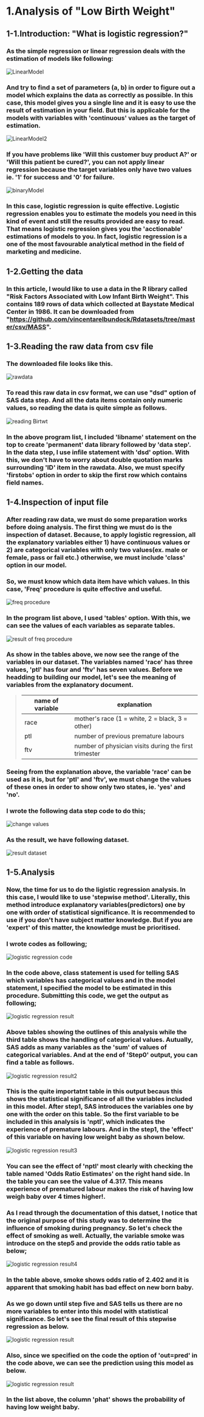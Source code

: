 # 1.Analysis of "Low Birth Weight"

## 1-1.Introduction: "What is logistic regression?"

### As the simple regression or linear regression deals with the estimation of models like following:

![LinearModel](/images/linearModel.jpg)

### And try to find a set of parameters (a, b) in order to figure out a model which explains the data as correctly as possible. In this case, this model gives you a single line and it is easy to use the result of estimation in your field. But this is applicable for the models with variables with 'continuous' values as the target of estimation.

![LinearModel2](/images/linearModel2.jpg)

### If you have problems like 'Will this customer buy product A?' or 'Will this patient be cured?', you can not apply linear regression because the target variables only have two values ie. '1' for success and '0' for failure.

![binaryModel](/images/binaryModel.jpg)

### In this case, logistic regression is quite effective. Logistic regression enables you to estimate the models you need in this kind of event and still the results provided are easy to read. That means logistic regression gives you the 'acctionable' estimations of models to you. In fact, logistic regression is a one of the most favourable analytical method in the field of marketing and medicine.

## 1-2.Getting the data

### In this article, I would like to use a data in the R library called "Risk Factors Associated with Low Infant Birth Weight". This contains 189 rows of data which collected at Baystate Medical Center in 1986. It can be downloaded from "https://github.com/vincentarelbundock/Rdatasets/tree/master/csv/MASS".

## 1-3.Reading the raw data from csv file

### The downloaded file looks like this.

![rawdata](/images/rawdata.jpg)

### To read this raw data in csv format, we can use "dsd" option of SAS data step. And all the data items contain only numeric values, so reading the data is quite simple as follows.

![reading Birtwt](/images/SASprogramReadData1.jpg)

### In the above program list, I included 'libname' statement on the top to create 'permanent' data library followed by 'data step'. In the data step, I use infile statement with 'dsd' option. With this, we don't have to worry about double quotation marks surrounding 'ID' item in the rawdata. Also, we must specify 'firstobs' option in order to skip the first row which contains field names.

## 1-4.Inspection of input file

### After reading raw data, we must do some preparation works before doing analysis. The first thing we must do is the inspection of dataset. Because, to apply logistic regression, all the explanatory variables either 1) have continuous values or 2) are categorical variables with only two values(ex. male or female, pass or fail etc.) otherwise, we must include 'class' option in our model.

### So, we must know which data item have which values. In this case, 'Freq' procedure is quite effective and useful.

![freq procedure](/images/SASprocfreq.jpg)

### In the program list above, I used 'tables' option. With this, we can see the values of each variables as separate tables.

![result of freq procedure](/images/SASprocfreq2.jpg)

### As show in the tables above, we now see the range of the variables in our dataset. The variables named 'race' has three values, 'ptl' has four and 'ftv' has seven values. Before we headding to building our model, let's see the meaning of variables from the explanatory document.

> name of variable|	explanation
> ------|-------
> race	|mother's race (1 = white, 2 = black, 3 = other)
> ptl	|number of previous premature labours
> ftv	|number of physician visits during the first trimester
### Seeing from the explanation above, the variable 'race' can be used as it is, but for 'ptl' and 'ftv', we must change the values of these ones in order to show only two states, ie. 'yes' and 'no'.

### I wrote the following data step code to do this;

![change values](/images/SASprogramChangeData1.jpg)

### As the result, we have following dataset.

![result dataset](/images/SASprocprint1.jpg)


## 1-5.Analysis

### Now, the time for us to do the ligistic regression analysis. In this case, I would like to use 'stepwise method'. Literally, this method introduce explanatory variables(predictors) one by one with order of statistical significance. It is recommended to use if you don't have subject matter knowledge. But if you are 'expert' of this matter, the knowledge must be prioritised.

### I wrote codes as following;

![logistic regression code](/images/SASproclogistic1.jpg)

### In the code above, class statement is used for telling SAS which variables has categorical values and in the model statement, I specified the model to be estimated in this procedure. Submitting this code, we get the output as following;

![logistic regression result](/images/SASproclogistic21.jpg)

### Above tables showing the outlines of this analysis while the third table shows the handling of categorical values. Autually, SAS adds as many variables as the 'sum' of values of categorical variables. And at the end of 'Step0' output, you can find a table as follows.

![logistic regression result2](/images/SASproclogistic22.jpg)

### This is the quite importatnt table in this output becaus this shows the statistical significance of all the variables included in this model. After step1, SAS introduces the variables one by one with the order on this table. So the first variable to be included in this analysis is 'nptl', which indicates the experience of premature labours. And in the step1, the 'effect' of this variable on having low weight baby as shown below.

![logistic regression result3](/images/SASproclogistic23.jpg)

### You can see the effect of 'nptl' most clearly with checking the table named 'Odds Ratio Estimates' on the right hand side. In the table you can see the value of 4.317. This means experience of prematured labour makes the risk of having low weigh baby over 4 times higher!.

### As I read through the documentation of this datset, I notice that the original purpose of this study was to determine the influence of smoking during pregnancy. So let's check the effect of smoking as well. Actually, the variable smoke was introduce on the step5 and provide the odds ratio table as below;

![logistic regression result4](/images/SASproclogistic24.jpg)

### In the table above, smoke shows odds ratio of 2.402	and it is apparent that smoking habit has bad effect on new born baby.

### As we go down until step five and SAS tells us there are no more variables to enter into this model with statistical significance. So let's see the final result of this stepwise regression as below.

![logistic regression result](/images/SASproclogistic25.jpg)

### Also, since we specified on the code the option of 'out=pred' in the code above, we can see the prediction using this model as below.

![logistic regression result](/images/SASproclogistic26.jpg)

### In the list above, the column 'phat' shows the probability of having low weight baby.
